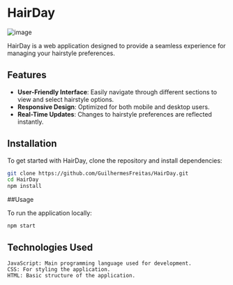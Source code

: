 # HairDay

![image](https://github.com/user-attachments/assets/c2d56427-d24b-465d-8416-40d9fa3b14f5)

HairDay is a web application designed to provide a seamless experience for managing your hairstyle preferences. 

## Features
- **User-Friendly Interface**: Easily navigate through different sections to view and select hairstyle options.
- **Responsive Design**: Optimized for both mobile and desktop users.
- **Real-Time Updates**: Changes to hairstyle preferences are reflected instantly.

## Installation

To get started with HairDay, clone the repository and install dependencies:

```bash
git clone https://github.com/GuilhermesFreitas/HairDay.git
cd HairDay
npm install
````

##Usage

To run the application locally:
```
npm start
```
## Technologies Used

    JavaScript: Main programming language used for development.
    CSS: For styling the application.
    HTML: Basic structure of the application.

